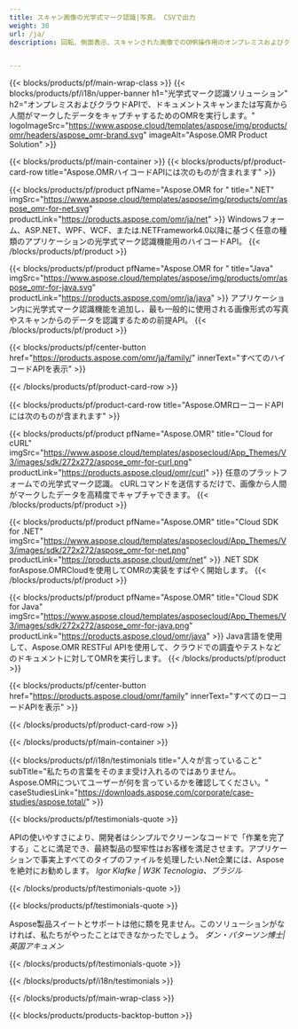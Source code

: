 ```yaml
---
title: スキャン画像の光学式マーク認識|写真。 CSVで出力 
weight: 30
url: /ja/
description: 回転、側面表示、スキャンされた画像でのOMR操作用のオンプレミスおよびクラウドAPI。アンケート、調査、MCQを高精度で処理し、CSV形式で結果を取得します。


---
```


{{< blocks/products/pf/main-wrap-class >}}
{{< blocks/products/pf/i18n/upper-banner h1="光学式マーク認識ソリューション" h2="オンプレミスおよびクラウドAPIで、ドキュメントスキャンまたは写真から人間がマークしたデータをキャプチャするためのOMRを実行します。" logoImageSrc="https://www.aspose.cloud/templates/aspose/img/products/omr/headers/aspose_omr-brand.svg" imageAlt="Aspose.OMR Product Solution" >}}

{{< blocks/products/pf/main-container >}}
{{< blocks/products/pf/product-card-row title="Aspose.OMRハイコードAPIには次のものが含まれます" >}}

{{< blocks/products/pf/product pfName="Aspose.OMR for " title=".NET" imgSrc="https://www.aspose.cloud/templates/aspose/img/products/omr/aspose_omr-for-net.svg" productLink="https://products.aspose.com/omr/ja/net" >}}
Windowsフォーム、ASP.NET、WPF、WCF、または.NETFramework4.0以降に基づく任意の種類のアプリケーションの光学式マーク認識機能用のハイコードAPI。
{{< /blocks/products/pf/product >}}

{{< blocks/products/pf/product pfName="Aspose.OMR for " title="Java" imgSrc="https://www.aspose.cloud/templates/aspose/img/products/omr/aspose_omr-for-java.svg" productLink="https://products.aspose.com/omr/ja/java" >}}
アプリケーション内に光学式マーク認識機能を追加し、最も一般的に使用される画像形式の写真やスキャンからのデータを認識するための前提API。
{{< /blocks/products/pf/product >}}

{{< blocks/products/pf/center-button href="https://products.aspose.com/omr/ja/family/" innerText="すべてのハイコードAPIを表示" >}}

{{< /blocks/products/pf/product-card-row >}}

{{< blocks/products/pf/product-card-row title="Aspose.OMRローコードAPIには次のものが含まれます" >}}

{{< blocks/products/pf/product pfName="Aspose.OMR" title="Cloud for cURL" imgSrc="https://www.aspose.cloud/templates/asposecloud/App_Themes/V3/images/sdk/272x272/aspose_omr-for-curl.png" productLink="https://products.aspose.cloud/omr/curl" >}}
任意のプラットフォームでの光学式マーク認識。 cURLコマンドを送信するだけで、画像から人間がマークしたデータを高精度でキャプチャできます。
{{< /blocks/products/pf/product >}}

{{< blocks/products/pf/product pfName="Aspose.OMR" title="Cloud SDK for .NET" imgSrc="https://www.aspose.cloud/templates/asposecloud/App_Themes/V3/images/sdk/272x272/aspose_omr-for-net.png" productLink="https://products.aspose.cloud/omr/net" >}}
.NET SDK forAspose.OMRCloudを使用してOMRの実装をすばやく開始します。
{{< /blocks/products/pf/product >}}

{{< blocks/products/pf/product pfName="Aspose.OMR" title="Cloud SDK for Java" imgSrc="https://www.aspose.cloud/templates/asposecloud/App_Themes/V3/images/sdk/272x272/aspose_omr-for-java.png" productLink="https://products.aspose.cloud/omr/java" >}}
Java言語を使用して、Aspose.OMR RESTFul APIを使用して、クラウドでの調査やテストなどのドキュメントに対してOMRを実行します。
{{< /blocks/products/pf/product >}}

{{< blocks/products/pf/center-button href="https://products.aspose.cloud/omr/family" innerText="すべてのローコードAPIを表示" >}}

{{< /blocks/products/pf/product-card-row >}}

{{< /blocks/products/pf/main-container >}}

{{< blocks/products/pf/i18n/testimonials title="人々が言っていること" subTitle="私たちの言葉をそのまま受け入れるのではありません。 Aspose.OMRについてユーザーが何を言っているかを確認してください。" caseStudiesLink="https://downloads.aspose.com/corporate/case-studies/aspose.total/" >}}

{{< blocks/products/pf/testimonials-quote >}}
<p class="first">
 APIの使いやすさにより、開発者はシンプルでクリーンなコードで「作業を完了する」ことに満足でき、最終製品の堅牢性はお客様を満足させます。アプリケーションで事実上すべてのタイプのファイルを処理したい.Net企業には、Asposeを絶対にお勧めします。
 <em>
  Igor Klafke | W3K Tecnologia、ブラジル
 </em>
</p>

{{< /blocks/products/pf/testimonials-quote >}}

{{< blocks/products/pf/testimonials-quote >}}
<p class="second">
 Aspose製品スイートとサポートは他に類を見ません。このソリューションがなければ、私たちがやったことはできなかったでしょう。
 <em>
  ダン・パターソン博士|英国アキュメン
 </em>
</p>

{{< /blocks/products/pf/testimonials-quote >}}

{{< /blocks/products/pf/i18n/testimonials >}}

{{< /blocks/products/pf/main-wrap-class >}}

{{< blocks/products/products-backtop-button >}}
